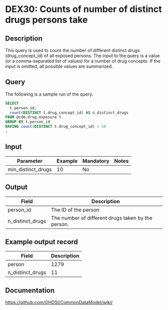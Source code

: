 <!---
Group:drug exposure
Name:DEX30 Counts of number of distinct drugs persons take
Author:Patrick Ryan
CDM Version: 5.3
-->

# DEX30: Counts of number of distinct drugs persons take

## Description
This query is used to count the number of different distinct drugs (drug_concept_id) of all exposed persons. The input to the query is a value (or a comma-separated list of values) for a number of drug concepts. If the input is omitted, all possible values are summarized.

## Query
The following is a sample run of the query.

```sql
SELECT
  t.person_id,
  count(DISTINCT t.drug_concept_id) AS n_distinct_drugs
FROM @cdm.drug_exposure t
GROUP BY t.person_id
HAVING count(DISTINCT t.drug_concept_id) > 10
;
```

## Input

|  Parameter |  Example |  Mandatory |  Notes |
| --- | --- | --- | --- |
| min_distinct_drugs | 10 | No |   |


## Output

|  Field |  Description |
| --- | --- |
| person_id | The ID of the person |
| n_distinct_drugs | The number of different drugs taken by the person. |

## Example output record

|  Field |  Description |
| --- | --- |
| person | 1279  |
| n_distinct_drugs |  11 |

## Documentation
https://github.com/OHDSI/CommonDataModel/wiki/
